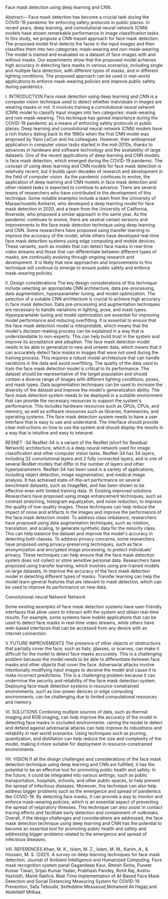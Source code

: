 Face mask detection using deep learning and CNN.

Abstract— Face mask detection has become a crucial task during the COVID-19 pandemic for enforcing safety protocols in public places. In recent years, deep learning, and convolutional neural network (CNN) models have shown remarkable performance in image classification tasks. In this study, we propose a CNN-based approach for face mask detection. The proposed model first detects the faces in the input images and then classifies them into two categories: mask-wearing and non-mask-wearing. The model is trained and evaluated on a dataset of face images with and without masks. Our experiments show that the proposed model achieves high accuracy in detecting face masks in various scenarios, including single and multiple face detection, with different types of masks, and in different lighting conditions. The proposed approach can be used in real-world applications to enforce mask-wearing policies and improve public safety during pandemics.

I. INTRODUCTION
Face mask detection using deep learning and CNN is a computer vision technique used to detect whether individuals in images are wearing masks or not. It involves training a convolutional neural network (CNN) model to classify input images into two categories: mask-wearing and non-mask-wearing. This technique has gained importance during the COVID-19 pandemic as a means of enforcing safety protocols in public places.
Deep learning and convolutional neural network (CNN) models have a rich history dating back to the 1980s when the first CNN model was proposed by Yann LeCun and his colleagues. However, their widespread application in computer vision tasks started in the mid-2010s, thanks to advances in hardware and software technology and the availability of large datasets. One of the recent applications of deep learning and CNN models is face mask detection, which emerged during the COVID-19 pandemic. The concept of using deep learning and CNN models for face mask detection is relatively recent, but it builds upon decades of research and development in the field of computer vision. As the pandemic continues to evolve, the application of deep learning and CNN models in face mask detection and other related tasks is expected to continue to advance.
There are several teams of researchers who have contributed to the development of this technique. Some notable examples include a team from the University of Massachusetts Amherst, who developed a deep learning model for face mask detection in 2020, and a team from the University of California, Riverside, who proposed a similar approach in the same year.
As the pandemic continues to evolve, there are several variant versions and improvements to the face mask detection technique using deep learning and CNN. Some researchers have proposed using transfer learning to improve the accuracy of the model, while others have developed real-time face mask detection systems using edge computing and mobile devices. These variants, such as models that can detect face masks in real-time video streams and those that can differentiate between different types of masks, are continually evolving through ongoing research and development. It is likely that new approaches
and improvements to this technique will continue to emerge to ensure public safety and enforce mask-wearing policies.

II. Design considerations
The key design considerations of this technique include selecting an appropriate CNN architecture, data pre-processing, data augmentation, hyperparameter tuning, and model optimization. The selection of a suitable CNN architecture is crucial to achieve high accuracy in face mask detection. Data pre-processing and augmentation techniques are necessary to handle variations in lighting, pose, and mask types. Hyperparameter tuning and model optimization are essential for improving model performance and reducing overfitting.
It is essential to ensure that the face mask detection model is interpretable, which means that the model's decision-making process can be explained in a way that is understandable to non-experts. This can help build trust in the system and improve its acceptance and adoption.
The face mask detection model needs to be able to generalize to new and unseen data, which means that it can accurately detect face masks in images that were not used during the training process. This requires a robust model architecture that can handle variations in the data and avoid overfitting.
The quality of the data used to train the face mask detection model is critical to its performance. The dataset should be representative of the target population and should contain a diverse range of images with different lighting conditions, poses, and mask types. Data augmentation techniques can be used to increase the diversity of the dataset and improve the model's generalization ability. The face mask detection system needs to be deployed in a suitable environment that can provide the necessary resources to support the system's performance. This includes hardware resources such as GPUs, CPUs, and memory, as well as software resources such as libraries, frameworks, and operating systems.
The face mask detection system needs to have a user interface that is easy to use and understand. The interface should provide clear instructions on how to use the system and should display the results in a way that is intuitive and easy to interpret.

RESNET -34
ResNet-34 is a variant of the ResNet (short for Residual Network) architecture, which is a deep neural network used for image classification and other computer vision tasks. ResNet-34 has 34 layers, including 32 convolutional layers and 2 fully connected layers, and is one of several ResNet models that differ in the number of layers and other hyperparameters.
ResNet-34 has been used in a variety of applications, including object detection, image segmentation, and medical image analysis. It has achieved state-of-the-art performance on several benchmark datasets, such as ImageNet, and has been shown to be effective even with limited training data.
III. Existing improved solutions
Researchers have proposed using image enhancement techniques, such as contrast stretching, histogram equalization, and noise reduction, to improve the quality of low-quality images. These techniques can help reduce the impact of noise and artifacts in the images and improve the performance of the face mask detection model.
To address class imbalance, researchers have proposed using data augmentation techniques, such as rotation, translation, and scaling, to generate synthetic data for the minority class. This can help balance the dataset and improve the model's accuracy in detecting both classes.
To address privacy concerns, some researchers have proposed using privacy-preserving techniques, such as face anonymization and encrypted image processing, to protect individuals' privacy. These techniques can help ensure that the face mask detection system does not collect or store sensitive personal data.
Researchers have proposed using transfer learning, which involves using pre-trained models on large datasets, to improve the accuracy of the face mask detection model in detecting different types of masks. Transfer learning can help the model learn general features that are relevant to mask detection, which can be used to improve its performance on new data.

Convolutional neural Network Network

Some existing examples of face mask detection systems have user-friendly interfaces that allow users to interact with the system and obtain real-time results. For example, some systems have mobile applications that can be used to detect face masks in real-time video streams, while others have web-based interfaces that can be accessed from any device with an internet connection.

V. FUTURE IMPROVEMENTS
The presence of other objects or obstructions that partially cover the face, such as hats, glasses, or scarves, can make it difficult for the model to detect face masks accurately. This is a challenging problem because the model needs to be able to differentiate between face masks and other objects that cover the face.
Adversarial attacks involve intentionally modifying input images to deceive the model and cause it to make incorrect predictions. This is a challenging problem because it can undermine the security and reliability of the face mask detection system.
Deploying face mask detection systems in resource-constrained environments, such as low-power devices or edge computing environments, can be challenging due to limited computational resources and memory.

VI. SOLUTIONS
Combining multiple sources of data, such as thermal imaging and RGB imaging, can help improve the accuracy of the model in detecting face masks in occluded environments.
raining the model to detect and defend against adversarial attacks can help improve its robustness and reliability in real-world scenarios.
Using techniques such as pruning, quantization, and distillation can help reduce the size and complexity of the model, making it more suitable for deployment in resource-constrained environments.

VII. VISION
If all the design challenges and considerations of the face mask detection technique using deep learning and CNN are fulfilled, it has the potential to be an effective tool for promoting public health and safety. In the future, it could be integrated into various settings, such as public transportation, hospitals, schools, and other public spaces, to help prevent the spread of infectious diseases.
Moreover, this technique can also help address bigger problems such as the emergence and spread of pandemics like COVID-19. By detecting face masks, it can provide a way to monitor and enforce mask-wearing policies, which is an essential aspect of preventing the spread of respiratory illnesses. This technique can also assist in contact tracing efforts and facilitate early detection and containment of outbreaks.
Overall, if the design challenges and considerations are addressed, the face mask detection technique using deep learning and CNN has the potential to become an essential tool for promoting public health and safety and addressing bigger problems related to the emergence and spread of infectious diseases.

VIII. REFERENCES
Khan, M. K., Islam, M. Z., Islam, M. M., Karim, A., & Hossain, M. S. (2021). A survey on deep learning techniques for face mask detection. Journal of Ambient Intelligence and Humanized Computing.
Face mask recognition system panel Gagandeep Kaur, Riteish Sinha, Puneet Kumar Tiwari, Srijan Kumar Yadav, Prabhash Pandey, Rohit Raj, Anshu Vashisth, Manik Rakhra.
Real-Time Implementation of AI-Based Face Mask Detection and Social Distancing Measuring System for COVID-19 Prevention, Safa Teboulbi, Seifeddine Messaoud,Mohamed Ali Hajjaji,and Abdellatif Mtibaa.

